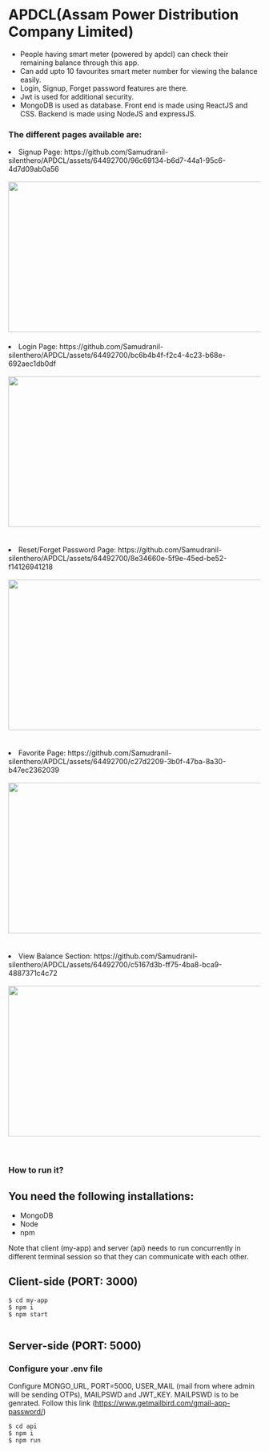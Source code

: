 # APDCL(Assam Power Distribution Company Limited)
<ul>
  <li>People having smart meter (powered by apdcl) can check their remaining balance through this app.
  <li>Can add upto 10 favourites smart meter number for viewing the balance easily. 
  <li>Login, Signup, Forget password features are there.
  <li>Jwt is used for additional security. 
  <li>MongoDB is used as database. Front end is made using ReactJS and CSS. Backend is made using NodeJS and expressJS.
</ul>

<h3>The different pages available are:</h3>
<li>Signup Page: https://github.com/Samudranil-silenthero/APDCL/assets/64492700/96c69134-b6d7-44a1-95c6-4d7d09ab0a56<br><br>
<img src="https://github.com/Samudranil-silenthero/APDCL/assets/64492700/0ca1a8f4-6b6c-40df-a744-b99f614e3b2d" width="600" height="300"><br><br>
<li>Login Page: https://github.com/Samudranil-silenthero/APDCL/assets/64492700/bc6b4b4f-f2c4-4c23-b68e-692aec1db0df<br><br>
<img src="https://github.com/Samudranil-silenthero/APDCL/assets/64492700/bc6b4b4f-f2c4-4c23-b68e-692aec1db0df" width="600" height="300"><br><br><br>
<li>Reset/Forget Password Page: https://github.com/Samudranil-silenthero/APDCL/assets/64492700/8e34660e-5f9e-45ed-be52-f14126941218<br><br>
<img src="https://github.com/Samudranil-silenthero/APDCL/assets/64492700/8e34660e-5f9e-45ed-be52-f14126941218" width="600" height="300"><br><br><br>
<li>Favorite Page: https://github.com/Samudranil-silenthero/APDCL/assets/64492700/c27d2209-3b0f-47ba-8a30-b47ec2362039<br><br>
<img src="https://github.com/Samudranil-silenthero/APDCL/assets/64492700/c27d2209-3b0f-47ba-8a30-b47ec2362039" width="600" height="300"><br><br><br>
<li>View Balance Section: https://github.com/Samudranil-silenthero/APDCL/assets/64492700/c5167d3b-ff75-4ba8-bca9-4887371c4c72<br><br>
<img src="https://github.com/Samudranil-silenthero/APDCL/assets/64492700/c5167d3b-ff75-4ba8-bca9-4887371c4c72" width="600" height="300"><br><br><br>
  
<h3>How to run it?</h3>

## You need the following installations:
- MongoDB
- Node
- npm

Note that client (my-app) and server (api) needs to run concurrently in different terminal session so that they can communicate with each other.
     
## Client-side (PORT: 3000)
     
```terminal
$ cd my-app
$ npm i   
$ npm start
     
```
## Server-side (PORT: 5000)

### Configure your .env file

Configure MONGO_URL, PORT=5000, USER_MAIL (mail from where admin will be sending OTPs), MAILPSWD and JWT_KEY. MAILPSWD is to be genrated. Follow this link (https://www.getmailbird.com/gmail-app-password/)

```terminal
$ cd api 
$ npm i    
$ npm run 
```
